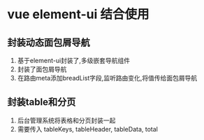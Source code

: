# vue element-ui 结合使用

## 封装动态面包屑导航
1. 基于element-ui封装了,多级嵌套导航组件
2. 封装了面包屑导航
3. 在路由meta添加breadList字段,监听路由变化,将值传给面包屑导航

## 封装table和分页
1. 后台管理系统将表格和分页封装一起
2. 需要传入 tableKeys, tableHeader, tableData, total